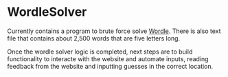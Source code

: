 # WordleSolver

Currently contains a program to brute force solve [Wordle](https://www.nytimes.com/games/wordle/index.html). There is also text file that contains about 2,500 words that are five letters long.

Once the wordle solver logic is completed, next steps are to build functionality to interacte with the website and automate inputs, reading feedback from the website and inputting guesses in the correct location.
